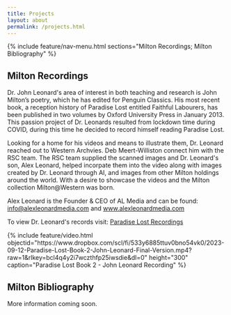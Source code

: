 ```yaml
---
title: Projects
layout: about
permalink: /projects.html
---
```

{% include feature/nav-menu.html sections="Milton Recordings; Milton Bibliography" %}

## Milton Recordings

Dr. John Leonard's area of interest in both teaching and research is John Milton’s poetry, which he has edited for Penguin Classics. His most recent book, a reception history of Paradise Lost entitled Faithful Labourers, has been published in two volumes by Oxford University Press in January 2013. This passion project of Dr. Leonards resulted from lockdown time during COVID, during this time he decided to record himself reading Paradise Lost. 

Looking for a home for his videos and means to illustrate them, Dr. Leonard reached out to Western Archvies. Deb Meert-Williston connect him with the RSC team. The RSC team supplied the scanned images and Dr. Leonard's son, Alex Leonard, helped incorpate them into the video along with images created by Dr. Leonard through AI, and images from other Milton holdings around the world. With a desire to showcase the videos and the Milton collection Milton@Western was born. 

Alex Leonard is the Founder & CEO of AL Media and can be found: <a href="https://ir.lib.uwo.ca/miltonatwestern/">info@alexleonardmedia.com</a> and <a href="https://ir.lib.uwo.ca/miltonatwestern/">www.alexleonardmedia.com</a>

To view Dr. Leonard's records visit: <a href="https://ir.lib.uwo.ca/miltonatwestern_paradiselost_recordings/">Paradise Lost Recordings</a>

 <div>
    {% include feature/video.html objectid="https://www.dropbox.com/scl/fi/533y6885ttuv0bno54vk0/2023-09-12-Paradise-Lost-Book-2-John-Leonard-Final-Version.mp4?raw=1&rlkey=bcl4q4y2i7wczthfp25iwsdie&dl=0" height="300" caption="Paradise Lost Book 2 - John Leonard Recording" %}
 </div>
 
## Milton Bibliography

More information coming soon.
